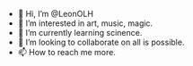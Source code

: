 - 👋 Hi, I’m @LeonOLH
- 👀 I’m interested in art, music, magic.
- 🌱 I’m currently learning scinence.
- 💞️ I’m looking to collaborate on all is possible.
- 📫 How to reach me more.

<!---
LeonOLH/LeonOLH is a ✨ special ✨ repository because its `README.md` (this file) appears on your GitHub profile.
You can click the Preview link to take a look at your changes.
--->
